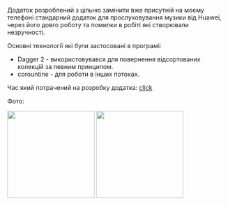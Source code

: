 Додаток розроблений з цільню замінити вже присутній на моєму телефоні стандарний додаток для прослуховування музики від Huawei, через його довго роботу та помилки в робіті які створювали незручності.

Основні технології які були застосовані в програмі:
* Dagger 2 - використовувався для повернення відсортованих колекцій за певним принципом.
* corountine - для роботи в інших потоках.


Час який потрачений на розробку додатка: [click](https://wakatime.com/@Bayana/projects/gdtntsyqax?start=2022-10-25&end=2022-10-31)

Фото:

<p>
<img src="https://user-images.githubusercontent.com/72913351/199062540-a3c63f8b-ba89-4348-8bf1-2e1d8a6758fc.jpeg" width="200">
<img src="https://user-images.githubusercontent.com/72913351/199062547-5768653b-fd3d-4900-b37c-5f7cf26528e4.jpeg" width="200">
</p>
